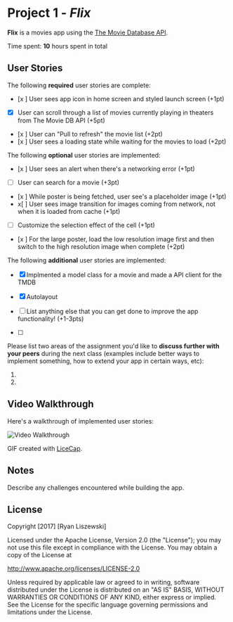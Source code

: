 # Project 1 - *Flix*

**Flix** is a movies app using the [The Movie Database API](http://docs.themoviedb.apiary.io/#).

Time spent: **10** hours spent in total

## User Stories

The following **required** user stories are complete:

- [x ] User sees app icon in home screen and styled launch screen (+1pt)
- [x] User can scroll through a list of movies currently playing in theaters from The Movie DB API (+5pt)
- [x ] User can "Pull to refresh" the movie list (+2pt)
- [x ] User sees a loading state while waiting for the movies to load (+2pt)

The following **optional** user stories are implemented:

- [x ] User sees an alert when there's a networking error (+1pt)
- [ ] User can search for a movie (+3pt)
- [x ] While poster is being fetched, user see's a placeholder image (+1pt)
- x[ ] User sees image transition for images coming from network, not when it is loaded from cache (+1pt)
- [ ] Customize the selection effect of the cell (+1pt)
- [x ] For the large poster, load the low resolution image first and then switch to the high resolution image when complete (+2pt)

The following **additional** user stories are implemented:
- [x] Implmented a model class for a movie and made a API client for the TMDB
- [x] Autolayout 

- [ ] List anything else that you can get done to improve the app functionality! (+1-3pts)
- [ ] 
Please list two areas of the assignment you'd like to **discuss further with your peers** during the next class (examples include better ways to implement something, how to extend your app in certain ways, etc):

1.
2.

## Video Walkthrough

Here's a walkthrough of implemented user stories:

<img src='https://imgur.com/my8j86Z' title='Video Walkthrough' width='' alt='Video Walkthrough' />

GIF created with [LiceCap](http://www.cockos.com/licecap/).

## Notes

Describe any challenges encountered while building the app.

## License

Copyright [2017] [Ryan Liszewski]

Licensed under the Apache License, Version 2.0 (the "License");
you may not use this file except in compliance with the License.
You may obtain a copy of the License at

http://www.apache.org/licenses/LICENSE-2.0

Unless required by applicable law or agreed to in writing, software
distributed under the License is distributed on an "AS IS" BASIS,
WITHOUT WARRANTIES OR CONDITIONS OF ANY KIND, either express or implied.
See the License for the specific language governing permissions and
limitations under the License.
